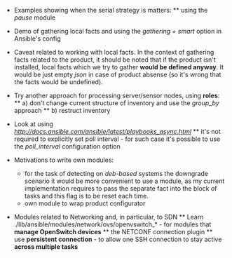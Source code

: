 * Examples showing when the serial strategy is matters:
** using the *pause* module

* Demo of gathering local facts and using the *gathering = smart* option in Ansible's config

* Caveat related to working with local facts.
  In the context of gathering facts related to the product, it should be noted that if the product isn't installed,
  local facts which we try to gather **would be defined anyway**.
  It would be just empty *json* in case of product absense (so it's wrong that the facts would be undefined).

* Try another approach for processing server/sensor nodes, using **roles**:
** a) don't change current structure of inventory and use the *group_by* approach
** b) restruct inventory

* Look at using *http://docs.ansible.com/ansible/latest/playbooks_async.html*
** it's not required to explicitly set poll interval - for such case it's possible to use the *poll_interval* configuration option

* Motivations to write own modules:
    - for the task of detecting on *deb-based* systems the downgrade scenario it would be more convenient to use a module,
      as my current implementation requires to pass the separate fact into the block of tasks and this flag is to be reset each time.
    - own module to wrap product configurator

* Modules related to Networking and, in particular, to SDN
** Learn ./lib/ansible/modules/network/ovs/openvswitch_* - for modules that **manage OpenSwitch devices**
** the NETCONF connection plugin
** use **persistent connection** - to allow one SSH connection  to stay active **across multiple tasks**
